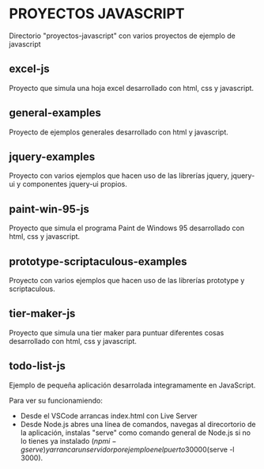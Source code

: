 # PROYECTOS JAVASCRIPT
Directorio "proyectos-javascript" con varios proyectos de ejemplo de javascript

## excel-js 
Proyecto que simula una hoja excel desarrollado con html, css y javascript.

## general-examples
Proyecto de ejemplos generales desarrollado con html y javascript.

## jquery-examples
Proyecto con varios ejemplos que hacen uso de las librerías jquery, jquery-ui y componentes jquery-ui propios.

## paint-win-95-js 
Proyecto que simula el programa Paint de Windows 95 desarrollado con html, css y javascript.

## prototype-scriptaculous-examples 
Proyecto con varios ejemplos que hacen uso de las librerías prototype y scriptaculous.

## tier-maker-js 
Proyecto que simula una tier maker para puntuar diferentes cosas desarrollado con html, css y javascript.

## todo-list-js
Ejemplo de pequeña aplicación desarrolada integramamente en JavaScript.

Para ver su funcionamiendo:
- Desde el VSCode arrancas index.html con Live Server
- Desde Node.js abres una línea de comandos, navegas al direcortorio de la aplicación, instalas "serve" como comando general de Node.js si no lo tienes ya instalado ($npm i -g serve) y arrancar un servidor por ejemplo en el puerto 30000 ($serve -l 3000).